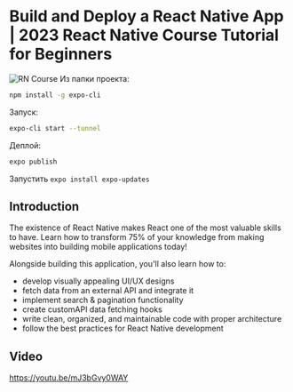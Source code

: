 # Build and Deploy a React Native App | 2023 React Native Course Tutorial for Beginners
![RN Course](https://i.ibb.co/VWMxgZz/File-cover-8.png)
Из папки проекта:
```bash
npm install -g expo-cli
```
Запуск:
```bash
expo-cli start --tunnel
```
Деплой:
```bash
expo publish
```
Запустить `expo install expo-updates`
## Introduction
The existence of React Native makes React one of the most valuable skills to have. Learn how to transform 75% of your knowledge from making websites into building mobile applications today!

Alongside building this application, you'll also learn how to:
- develop visually appealing UI/UX designs
- fetch data from an external API and integrate it
- implement search & pagination functionality
- create customAPI data fetching hooks
- write clean, organized, and maintainable code with proper architecture
- follow the best practices for React Native development

## Video
https://youtu.be/mJ3bGvy0WAY

